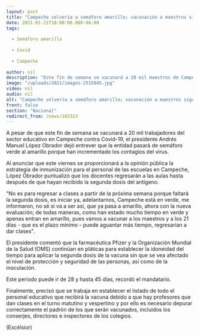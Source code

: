 ```yaml
---
layout: post
title: "Campeche volvería a semáforo amarillo; vacunación a maestros sigue en pie"
date: 2021-01-21T18:00:00.000-06:00
tags:
  
  - Semáforo amarillo
  
  - Covid
  
  - Campeche
  
author: nil
description: "Este fin de semana se vacunará a 20 mil maestros de Campeche contra Covid-19; López Obrador dejó entrever que la entidad pasará de semáforo verde al amarillo ante el alza en contagios"
image: "/uploads/2021/images-2515945.jpg"
video: nil
audio: nil
alt: "Campeche volvería a semáforo amarillo; vacunación a maestros sigue en pie"
front: false
section: "Nacional"
redirect_from: /news/182323
---
```


A pesar de que este fin de semana se vacunará a 20 mil trabajadores del sector educativo en Campeche contra Covid-19, el presidente Andrés Manuel López Obrador dejó entrever que la entidad pasará de semáforo verde al amarillo porque han incrementado los contagios del virus.

Al anunciar que este viernes se proporcionará a la opinión pública la estrategia de inmunización para el personal de las escuelas en Campeche, López Obrador puntualizó que los docentes regresarán a las aulas hasta después de que hayan recibido la segunda dosis del antígeno.

"No es para regresar a clases a partir de la próxima semana porque faltará la segunda dosis, es iniciar ya, adelantarnos, Campeche está en verde, me informaron, no sé si va a ser así, que ya pasa a amarillo, ahora con la nueva evaluación; de todas maneras, como han estado mucho tiempo en verde y apenas entran en amarillo, pues vamos a vacunar a los maestros y a los 21 días - que es el plazo mínimo - puede aguantar más tiempo, regresarían a dar clases".

El presidente comentó que la farmacéutica Pfizer y la Organización Mundial de la Salud (OMS) continúan en pláticas para establecer la idoneidad del tiempo para aplicar la segunda dosis de la vacuna sin que se vea afectado el nivel de protección y seguridad de las personas, así como de la inoculación.

Este periodo puede ir de 28 y hasta 45 días, recordó el mandatario.

Finalmente, precisó que se trabaja en establecer el listado de todo el personal educativo que recibirá la vacuna debido a que hay profesores que dan clases en el turno matutino y vespertino y por ello es necesario depurar correctamente el padrón de los que serán vacunados, incluidos los conserjes, directores e inspectores de los colegios.

(Excélsior)